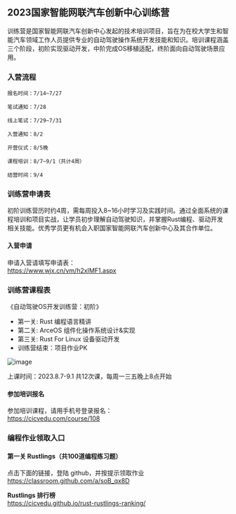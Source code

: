 
## 2023国家智能网联汽车创新中心训练营
训练营是国家智能网联汽车创新中心发起的技术培训项目，旨在为在校大学生和智能汽车领域工作人员提供专业的自动驾驶操作系统开发技能和知识。培训课程涵盖三个阶段，初阶实现驱动开发，中阶完成OS移植适配，终阶面向自动驾驶场景应用。

### 入营流程
```
报名时间：7/14~7/27

笔试通知：7/28

线上笔试：7/29~7/31

入营通知：8/2

开营仪式：8/5晚

课程培训：8/7~9/1（共计4周）

结营时间：9/4
```

### 训练营申请表
初阶训练营历时约4周，需每周投入8~16小时学习及实践时间。通过全面系统的课程培训和项目实战，让学员初步理解自动驾驶知识，并掌握Rust编程、驱动开发相关技能。优秀学员更有机会入职国家智能网联汽车创新中心及其合作单位。

#### 入营申请
申请入营请填写申请表：  
<https://www.wjx.cn/vm/h2xIMF1.aspx>

### 训练营课程表
《自动驾驶OS开发训练营：初阶》  
* 第一关: Rust 编程语言精讲
* 第二关: ArceOS 组件化操作系统设计&实现
* 第三关: Rust For Linux 设备驱动开发
* 训练营结束：项目作业PK

![image](https://github.com/cicvedu/cicvedu.github.io/assets/1249369/0ee2e016-e9a2-4063-b96a-c21039142b7d)

上课时间：2023.8.7-9.1 共12次课，每周一三五晚上8点开始

#### 参加培训报名
参加培训课程，请用手机号登录报名：  
<https://cicvedu.com/course/108>

### 编程作业领取入口
#### 第一关 Rustlings（共100道编程练习题）   
点击下面的链接，登陆 github，并按提示领取作业  
<https://classroom.github.com/a/soB_qx8D>

**Rustlings 排行榜**  
<https://cicvedu.github.io/rust-rustlings-ranking/>

